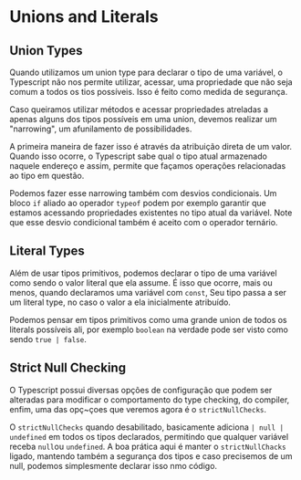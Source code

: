 # Unions and Literals

## Union Types

Quando utilizamos um union type para declarar o tipo de uma variável, o Typescript não nos permite utilizar, acessar, uma propriedade que não seja comum a todos os tios possíveis. Isso é feito como medida de segurança.

Caso queiramos utilizar métodos e acessar propriedades atreladas a apenas alguns dos tipos possíveis em uma union, devemos realizar um "narrowing", um afunilamento de possibilidades.

A primeira maneira de fazer isso é através da atribuição direta de um valor. Quando isso ocorre, o Typescript sabe qual o tipo atual armazenado naquele endereço e assim, permite que façamos operações relacionadas ao tipo em questão.

Podemos fazer esse narrowing também com desvios condicionais. Um bloco `if` aliado ao operador `typeof` podem por exemplo garantir que estamos acessando propriedades existentes no tipo atual da variável. Note que esse desvio condicional também é aceito com o operador ternário.

## Literal Types

Além de usar tipos primitivos, podemos declarar o tipo de uma variável como sendo o valor literal que ela assume. É isso que ocorre, mais ou menos, quando declaramos uma variável com `const`, Seu tipo passa a ser um literal type, no caso o valor a ela inicialmente atribuído.

Podemos pensar em tipos primitivos como uma grande union de todos os literals possíveis ali, por exemplo `boolean` na verdade pode ser visto como sendo `true | false`.

## Strict Null Checking

O Typescript possui diversas opções de configuração que podem ser alteradas para modificar o comportamento do type checking, do compiler, enfim, uma das opç~çoes que veremos agora é o `strictNullChecks`.

O `strictNullChecks` quando desabilitado, basicamente adiciona `| null | undefined` em todos os tipos declarados, permitindo que qualquer variável receba `null`ou `undefined`. A boa prática aqui é manter o `strictNullChacks` ligado, mantendo também a segurança dos tipos e caso precisemos de um null, podemos simplesmente declarar isso nmo código.


